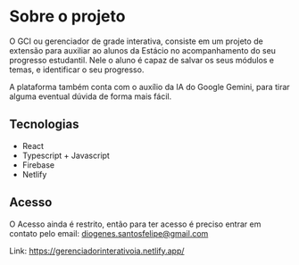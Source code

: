 # Sobre o projeto

O GCI ou gerenciador de grade interativa, consiste em um projeto de extensão para auxiliar ao alunos da Estácio no acompanhamento do seu progresso estudantil. Nele o aluno é capaz de salvar os seus módulos e temas, e identificar o seu progresso.

A plataforma também conta com o auxílio da IA do Google Gemini, para tirar alguma eventual dúvida de forma mais fácil.


## Tecnologias
- React
- Typescript + Javascript
- Firebase
- Netlify

## Acesso
O Acesso ainda é restrito, então para ter acesso é preciso entrar em contato pelo email: diogenes.santosfelipe@gmail.com

Link: https://gerenciadorinterativoia.netlify.app/
